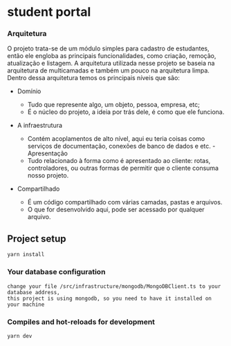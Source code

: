 # student portal

### Arquitetura

O projeto trata-se de um módulo simples para cadastro de estudantes, então ele engloba as principais funcionalidades, como criação, remoção, atualização e listagem. A arquitetura utilizada nesse projeto se baseia na arquitetura de multicamadas e 
também um pouco na arquitetura limpa. Dentro dessa arquitetura temos os principais
níveis que são:

- Domínio
  - Tudo que represente algo, um objeto, pessoa, empresa, etc;
  - É o núcleo do projeto, a ideia por trás dele, é como que ele funciona.

- A infraestrutura
  - Contém acoplamentos de alto nível, aqui eu teria coisas como serviços de documentação, conexões de banco de dados e etc.
-Apresentação
  - Tudo relacionado à forma como é apresentado ao cliente: rotas, controladores, ou outras formas de permitir que o cliente consuma nosso projeto.
- Compartilhado
  - É um código compartilhado com várias camadas, pastas e arquivos.
  - O que for desenvolvido aqui, pode ser acessado por qualquer arquivo.

## Project setup
```
yarn install
```

### Your database configuration

```
change your file /src/infrastructure/mongodb/MongoDBClient.ts to your database address, 
this project is using mongodb, so you need to have it installed on your machine
```

### Compiles and hot-reloads for development
```
yarn dev
```
